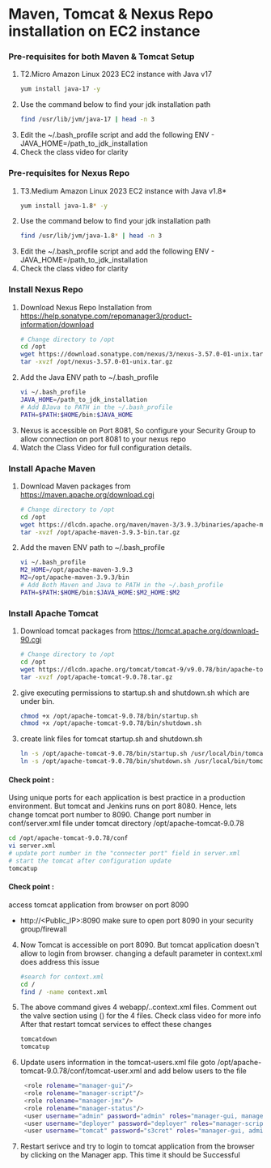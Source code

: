 # Maven, Tomcat & Nexus Repo installation on EC2 instance

### Pre-requisites for both Maven & Tomcat Setup
1. T2.Micro Amazon Linux 2023 EC2 instance with Java v17
   ```sh
   yum install java-17 -y 
   ``` 
2. Use the command below to find your jdk installation path
   ```sh 
   find /usr/lib/jvm/java-17 | head -n 3
   ```
3. Edit the ~/.bash_profile script and add the following ENV - JAVA_HOME=/path_to_jdk_installation
4. Check the class video for clarity

### Pre-requisites for Nexus Repo

1. T3.Medium Amazon Linux 2023 EC2 instance with Java v1.8* 
   ```sh
   yum install java-1.8* -y
   ```
2. Use the command below to find your jdk installation path
   ```sh
   find /usr/lib/jvm/java-1.8* | head -n 3 
   ```
3. Edit the ~/.bash_profile script and add the following ENV - JAVA_HOME=/path_to_jdk_installation
4. Check the class video for clarity

### Install Nexus Repo
1. Download Nexus Repo Installation from https://help.sonatype.com/repomanager3/product-information/download
   ```sh
   # Change directory to /opt
   cd /opt
   wget https://download.sonatype.com/nexus/3/nexus-3.57.0-01-unix.tar.gz
   tar -xvzf /opt/nexus-3.57.0-01-unix.tar.gz
   ```
2. Add the Java ENV path to ~/.bash_profile
    ```sh
    vi ~/.bash_profile
    JAVA_HOME=/path_to_jdk_installation
    # Add BJava to PATH in the ~/.bash_profile
    PATH=$PATH:$HOME/bin:$JAVA_HOME
    ```
3. Nexus is accessible on Port 8081, So configure your Security Group to allow connection on port 8081 to your nexus repo
4. Watch the Class Video for full configuration details.

### Install Apache Maven
1. Download Maven packages from https://maven.apache.org/download.cgi
    ```sh
    # Change directory to /opt
    cd /opt
    wget https://dlcdn.apache.org/maven/maven-3/3.9.3/binaries/apache-maven-3.9.3-bin.tar.gz
    tar -xvzf /opt/apache-maven-3.9.3-bin.tar.gz
    ```
2. Add the maven ENV path to ~/.bash_profile
    ```sh
    vi ~/.bash_profile
    M2_HOME=/opt/apache-maven-3.9.3
    M2=/opt/apache-maven-3.9.3/bin
    # Add Both Maven and Java to PATH in the ~/.bash_profile
    PATH=$PATH:$HOME/bin:$JAVA_HOME:$M2_HOME:$M2
    ```
### Install Apache Tomcat
1. Download tomcat packages from  https://tomcat.apache.org/download-90.cgi
   ```sh 
   # Change directory to /opt
   cd /opt
   wget https://dlcdn.apache.org/tomcat/tomcat-9/v9.0.78/bin/apache-tomcat-9.0.78.tar.gz
   tar -xvzf /opt/apache-tomcat-9.0.78.tar.gz
   ```
2. give executing permissions to startup.sh and shutdown.sh which are under bin. 
   ```sh
   chmod +x /opt/apache-tomcat-9.0.78/bin/startup.sh
   chmod +x /opt/apache-tomcat-9.0.78/bin/shutdown.sh
   ```

3. create link files for tomcat startup.sh and shutdown.sh 
   ```sh
   ln -s /opt/apache-tomcat-9.0.78/bin/startup.sh /usr/local/bin/tomcatup
   ln -s /opt/apache-tomcat-9.0.78/bin/shutdown.sh /usr/local/bin/tomcatdown
   ```
#### Check point :
Using unique ports for each application is best practice in a production environment. But tomcat and Jenkins runs on port 8080. Hence, lets change tomcat port number to 8090. Change port number in conf/server.xml file under tomcat directory /opt/apache-tomcat-9.0.78

   ```sh
 cd /opt/apache-tomcat-9.0.78/conf
 vi server.xml
# update port number in the "connecter port" field in server.xml
# start the tomcat after configuration update
tomcatup
   ```
#### Check point :
access tomcat application from browser on port 8090
 - http://<Public_IP>:8090
make sure to open port 8090 in your security group/firewall

4. Now Tomcat is accessible on port 8090. But tomcat application doesn't  allow to login from browser. changing a default parameter in context.xml does address this issue
   ```sh
   #search for context.xml
   cd /
   find / -name context.xml
   ```
5. The above command gives 4 webapp/..context.xml files. Comment out the valve section using (<!-- & -->) for the 4 files. Check class video for more info
   After that restart tomcat services to effect these changes
   ```sh 
   tomcatdown
   tomcatup
   ```
6. Update users information in the tomcat-users.xml file goto /opt/apache-tomcat-9.0.78/conf/tomcat-user.xml and add below users to the file
   ```sh
	<role rolename="manager-gui"/>
	<role rolename="manager-script"/>
	<role rolename="manager-jmx"/>
	<role rolename="manager-status"/>
	<user username="admin" password="admin" roles="manager-gui, manager-script, manager-jmx, manager-status"/>
	<user username="deployer" password="deployer" roles="manager-script"/>
	<user username="tomcat" password="s3cret" roles="manager-gui, admin-gui"/>
   ```
7. Restart serivce and try to login to tomcat application from the browser by clicking on the Manager app. This time it should be Successful
